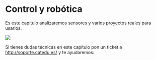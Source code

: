 
# Control y robótica


Es este capítulo analizaremos sensores y varios proyectos reales para usarlos.

![](img/Captura_de_pantalla_2015-05-07_a_las_17.04.46.png)

Si tienes dudas técnicas en este capítulo pon un ticket a http://soporte.catedu.es/ y te ayudaremos:



